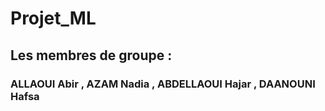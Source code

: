 # Projet_ML

## Les membres de groupe : 
### ALLAOUI Abir , AZAM Nadia , ABDELLAOUI Hajar , DAANOUNI Hafsa

